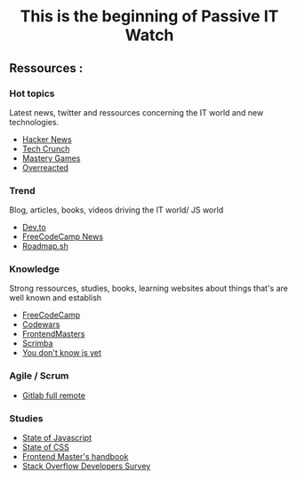 <h1 align='center'> This is the beginning of Passive IT Watch</h1>

<h2 align='left'>Ressources : </h2>

<h3 align='left'>Hot topics</h3>

<p align='left'>Latest news, twitter and ressources concerning the IT world and new technologies.</p>

* [Hacker News](https://news.ycombinator.com)
* [Tech Crunch](https://techcrunch.com/?guccounter=1)
* [Mastery Games](https://mastery.games) 
* [Overreacted](https://overreacted.io) 

<h3 align='left'>Trend</h3>

<p align='left'>Blog, articles, books, videos driving the IT world/ JS world</p>

* [Dev.to](https://dev.to) 
* [FreeCodeCamp News](https://www.freecodecamp.org/news/) 
* [Roadmap.sh](https://roadmap.sh) 


<h3 align='left'>Knowledge</h3>

<p align='left'>Strong ressources, studies, books, learning websites about things that's are well known and establish</p>
 
* [FreeCodeCamp](https://www.freecodecamp.org) 
* [Codewars](https://www.codewars.com/trainer/setup) 
* [FrontendMasters](https://frontendmasters.com) 
* [Scrimba](https://scrimba.com) 
* [You don't know js yet](https://github.com/getify/You-Dont-Know-JS) 

### Agile / Scrum

* [Gitlab full remote](https://about.gitlab.com/company/culture/all-remote/guide/)

### Studies 

* [State of Javascript](https://2019.stateofjs.com) 
* [State of CSS](https://2019.stateofcss.com) 
* [Frontend Master's handbook](https://frontendmasters.com/books/front-end-handbook/2019/#7) 
* [Stack Overflow Developers Survey](https://insights.stackoverflow.com/survey/2020) 
